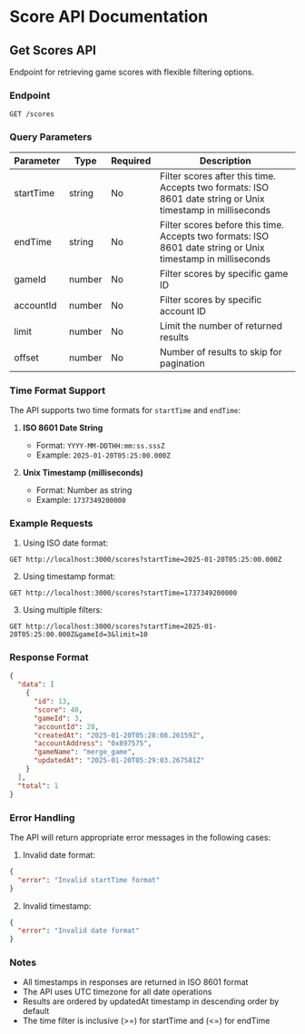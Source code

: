 # Score API Documentation

## Get Scores API

Endpoint for retrieving game scores with flexible filtering options.

### Endpoint

```
GET /scores
```

### Query Parameters

| Parameter   | Type   | Required | Description |
|------------|--------|----------|-------------|
| startTime  | string | No       | Filter scores after this time. Accepts two formats: ISO 8601 date string or Unix timestamp in milliseconds |
| endTime    | string | No       | Filter scores before this time. Accepts two formats: ISO 8601 date string or Unix timestamp in milliseconds |
| gameId     | number | No       | Filter scores by specific game ID |
| accountId  | number | No       | Filter scores by specific account ID |
| limit      | number | No       | Limit the number of returned results |
| offset     | number | No       | Number of results to skip for pagination |

### Time Format Support

The API supports two time formats for `startTime` and `endTime`:

1. **ISO 8601 Date String**
   - Format: `YYYY-MM-DDTHH:mm:ss.sssZ`
   - Example: `2025-01-20T05:25:00.000Z`

2. **Unix Timestamp (milliseconds)**
   - Format: Number as string
   - Example: `1737349200000`

### Example Requests

1. Using ISO date format:
```
GET http://localhost:3000/scores?startTime=2025-01-20T05:25:00.000Z
```

2. Using timestamp format:
```
GET http://localhost:3000/scores?startTime=1737349200000
```

3. Using multiple filters:
```
GET http://localhost:3000/scores?startTime=2025-01-20T05:25:00.000Z&gameId=3&limit=10
```

### Response Format

```json
{
  "data": [
    {
      "id": 13,
      "score": 40,
      "gameId": 3,
      "accountId": 28,
      "createdAt": "2025-01-20T05:28:08.26159Z",
      "accountAddress": "0x897575",
      "gameName": "merge_game",
      "updatedAt": "2025-01-20T05:29:03.267581Z"
    }
  ],
  "total": 1
}
```

### Error Handling

The API will return appropriate error messages in the following cases:

1. Invalid date format:
```json
{
  "error": "Invalid startTime format"
}
```

2. Invalid timestamp:
```json
{
  "error": "Invalid date format"
}
```

### Notes

- All timestamps in responses are returned in ISO 8601 format
- The API uses UTC timezone for all date operations
- Results are ordered by updatedAt timestamp in descending order by default
- The time filter is inclusive (>=) for startTime and (<=) for endTime
